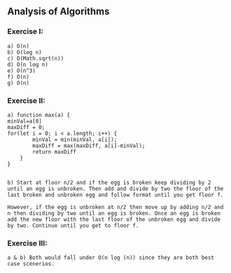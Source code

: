 ## Analysis of Algorithms

### Exercise I:

    a) O(n)
    b) O(log n)
    c) O(Math.sqrt(n))
    d) O(n log n)
    e) O(n^3)
    f) O(n)
    g) O(n)

### Exercise II:

    a) function max(a) {
    minVal=a[0]
    maxDiff = 0;
    for(let i = 0; i < a.length; i++) {
            minVal = min(minVal, a[i]);
            maxDiff = max(maxDiff, a[i]-minVal);
            return maxDiff
        }
    }


    b) Start at floor n/2 and if the egg is broken keep dividing by 2 until an egg is unbroken. Then add and divide by two the floor of the last broken and unbroken egg and follow format until you get floor f.

    However, if the egg is unbroken at n/2 then move up by adding n/2 and n then dividing by two until an egg is broken. Once an egg is broken add the new floor with the last floor of the unbroken egg and divide by two. Continue until you get to floor f.

### Exercise III:
    a & b) Both would fall under O(n log (n)) since they are both best case scenerios. 